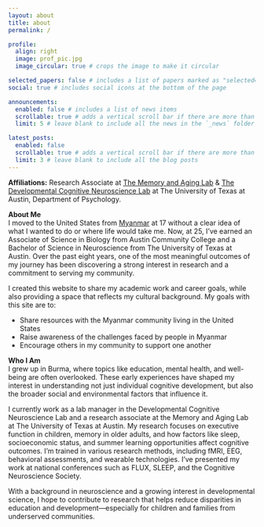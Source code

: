 ```yaml
---
layout: about
title: about
permalink: /

profile:
  align: right
  image: prof_pic.jpg
  image_circular: true # crops the image to make it circular

selected_papers: false # includes a list of papers marked as "selected={true}"
social: true # includes social icons at the bottom of the page

announcements:
  enabled: false # includes a list of news items
  scrollable: true # adds a vertical scroll bar if there are more than 3 news items
  limit: 5 # leave blank to include all the news in the `_news` folder

latest_posts:
  enabled: false
  scrollable: true # adds a vertical scroll bar if there are more than 3 new posts items
  limit: 3 # leave blank to include all the blog posts
---
```


**Affiliations:** Research Associate at [The Memory and Aging Lab](https://duartelab.la.utexas.edu/) & [The Developmental Cognitive Neuroscience Lab](https://labs.la.utexas.edu/church-lang/) at The University of Texas at Austin, Department of Psychology.

**About Me**  
I moved to the United States from [Myanmar](https://chuu-n.github.io/blog/) at 17 without a clear idea of what I wanted to do or where life would take me. Now, at 25, I’ve earned an Associate of Science in Biology from Austin Community College and a Bachelor of Science in Neuroscience from The University of Texas at Austin. Over the past eight years, one of the most meaningful outcomes of my journey has been discovering a strong interest in research and a commitment to serving my community.

I created this website to share my academic work and career goals, while also providing a space that reflects my cultural background. My goals with this site are to:

- Share resources with the Myanmar community living in the United States
- Raise awareness of the challenges faced by people in Myanmar
- Encourage others in my community to support one another

**Who I Am**  
I grew up in Burma, where topics like education, mental health, and well-being are often overlooked. These early experiences have shaped my interest in understanding not just individual cognitive development, but also the broader social and environmental factors that influence it.

I currently work as a lab manager in the Developmental Cognitive Neuroscience Lab and a research associate at the Memory and Aging Lab at The University of Texas at Austin. My research focuses on executive function in children, memory in older adults, and how factors like sleep, socioeconomic status, and summer learning opportunities affect cognitive outcomes. I’m trained in various research methods, including fMRI, EEG, behavioral assessments, and wearable technologies. I’ve presented my work at national conferences such as FLUX, SLEEP, and the Cognitive Neuroscience Society.

With a background in neuroscience and a growing interest in developmental science, I hope to contribute to research that helps reduce disparities in education and development—especially for children and families from underserved communities.
